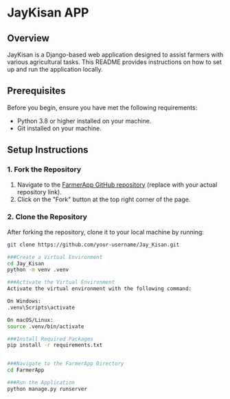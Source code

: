 # JayKisan APP

## Overview
JayKisan is a Django-based web application designed to assist farmers with various agricultural tasks. This README provides instructions on how to set up and run the application locally.

## Prerequisites
Before you begin, ensure you have met the following requirements:
- Python 3.8 or higher installed on your machine.
- Git installed on your machine.

## Setup Instructions

### 1. Fork the Repository
1. Navigate to the [FarmerApp GitHub repository](https://github.com/Samir433/Jay_Kisan) (replace with your actual repository link).
2. Click on the "Fork" button at the top right corner of the page.

### 2. Clone the Repository
After forking the repository, clone it to your local machine by running:
```bash
git clone https://github.com/your-username/Jay_Kisan.git

###Create a Virtual Environment
cd Jay_Kisan
python -m venv .venv

###Activate the Virtual Environment
Activate the virtual environment with the following command:

On Windows:
.venv\Scripts\activate

On macOS/Linux:
source .venv/bin/activate

###Install Required Packages
pip install -r requirements.txt


###Navigate to the FarmerApp Directory
cd FarmerApp

###Run the Application
python manage.py runserver
